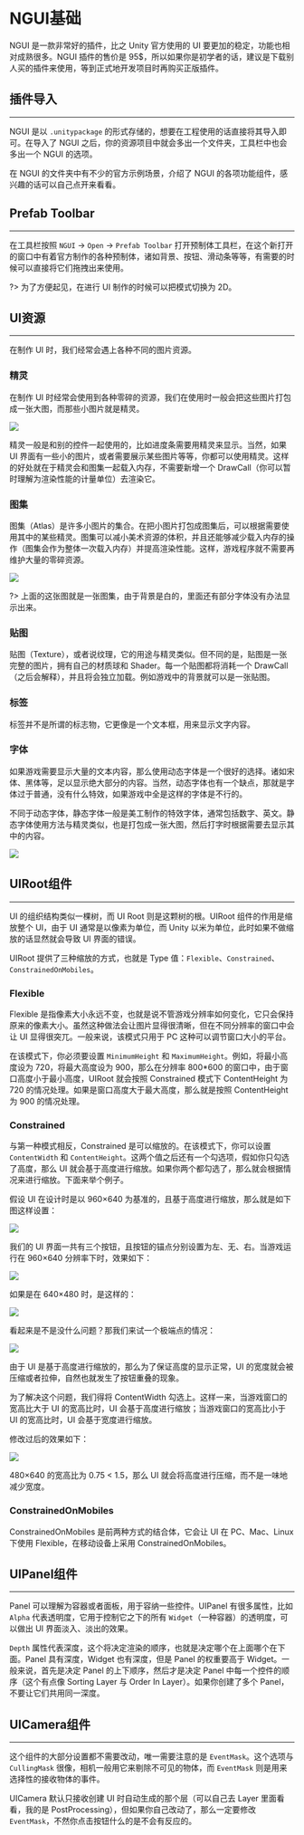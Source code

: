 # NGUI基础

NGUI 是一款非常好的插件，比之 Unity 官方使用的 UI 要更加的稳定，功能也相对成熟很多。NGUI 插件的售价是 95$，所以如果你是初学者的话，建议是下载别人买的插件来使用，等到正式地开发项目时再购买正版插件。

## 插件导入

---

NGUI 是以 `.unitypackage` 的形式存储的，想要在工程使用的话直接将其导入即可。在导入了 NGUI 之后，你的资源项目中就会多出一个文件夹，工具栏中也会多出一个 NGUI 的选项。

在 NGUI 的文件夹中有不少的官方示例场景，介绍了 NGUI 的各项功能组件，感兴趣的话可以自己点开来看看。

## Prefab Toolbar

---

在工具栏按照 `NGUI` -> `Open` -> `Prefab Toolbar` 打开预制体工具栏，在这个新打开的窗口中有着官方制作的各种预制体，诸如背景、按钮、滑动条等等，有需要的时候可以直接将它们拖拽出来使用。

?> 为了方便起见，在进行 UI 制作的时候可以把模式切换为 2D。

## UI资源

---

在制作 UI 时，我们经常会遇上各种不同的图片资源。

### 精灵

在制作 UI 时经常会使用到各种零碎的资源，我们在使用时一般会把这些图片打包成一张大图，而那些小图片就是精灵。

![](http://obkyr9y96.bkt.clouddn.com/image/post/U3D/NGUI%E5%9F%BA%E7%A1%80/23.png)

精灵一般是和别的控件一起使用的，比如进度条需要用精灵来显示。当然，如果 UI 界面有一些小的图片，或者需要展示某些图片等等，你都可以使用精灵。这样的好处就在于精灵会和图集一起载入内存，不需要新增一个 DrawCall（你可以暂时理解为渲染性能的计量单位）去渲染它。

### 图集

图集（Atlas）是许多小图片的集合。在把小图片打包成图集后，可以根据需要使用其中的某些精灵。图集可以减小美术资源的体积，并且还能够减少载入内存的操作（图集会作为整体一次载入内存）并提高渲染性能。这样，游戏程序就不需要再维护大量的零碎资源。

![](http://obkyr9y96.bkt.clouddn.com/image/post/U3D/NGUI%E5%9F%BA%E7%A1%80/20.png)

?> 上面的这张图就是一张图集，由于背景是白的，里面还有部分字体没有办法显示出来。

### 贴图

贴图（Texture），或者说纹理，它的用途与精灵类似。但不同的是，贴图是一张完整的图片，拥有自己的材质球和 Shader。每一个贴图都将消耗一个 DrawCall（之后会解释），并且将会独立加载。例如游戏中的背景就可以是一张贴图。

### 标签

标签并不是所谓的标志物，它更像是一个文本框，用来显示文字内容。

### 字体

如果游戏需要显示大量的文本内容，那么使用动态字体是一个很好的选择。诸如宋体、黑体等，足以显示绝大部分的内容。当然，动态字体也有一个缺点，那就是字体过于普通，没有什么特效，如果游戏中全是这样的字体是不行的。

不同于动态字体，静态字体一般是美工制作的特效字体，通常包括数字、英文。静态字体使用方法与精灵类似，也是打包成一张大图，然后打字时根据需要去显示其中的内容。

![](http://obkyr9y96.bkt.clouddn.com/image/post/U3D/NGUI%E5%9F%BA%E7%A1%80/24.png)

## UIRoot组件

---

UI 的组织结构类似一棵树，而 UI Root 则是这颗树的根。UIRoot 组件的作用是缩放整个 UI，由于 UI 通常是以像素为单位，而 Unity 以米为单位，此时如果不做缩放的话显然就会导致 UI 界面的错误。

UIRoot 提供了三种缩放的方式，也就是 Type 值：`Flexible`、`Constrained`、`ConstrainedOnMobiles`。

### Flexible

Flexible 是指像素大小永远不变，也就是说不管游戏分辨率如何变化，它只会保持原来的像素大小。虽然这种做法会让图片显得很清晰，但在不同分辨率的窗口中会让 UI 显得很突兀。一般来说，该模式只用于 PC 这种可以调节窗口大小的平台。

在该模式下，你必须要设置 `MinimumHeight` 和 `MaximumHeight`。例如，将最小高度设为 720，将最大高度设为 900，那么在分辨率 800*600 的窗口中，由于窗口高度小于最小高度，UIRoot 就会按照 Constrained 模式下 ContentHeight 为 720 的情况处理。如果是窗口高度大于最大高度，那么就是按照 ContentHeight 为 900 的情况处理。

### Constrained

与第一种模式相反，Constrained 是可以缩放的。在该模式下，你可以设置 `ContentWidth` 和 `ContentHeight`。这两个值之后还有一个勾选项，假如你只勾选了高度，那么 UI 就会基于高度进行缩放。如果你两个都勾选了，那么就会根据情况来进行缩放。下面来举个例子。

假设 UI 在设计时是以 960×640 为基准的，且基于高度进行缩放，那么就是如下图这样设置：

![](http://obkyr9y96.bkt.clouddn.com/image/post/U3D/NGUI%E5%9F%BA%E7%A1%80/58.png)

我们的 UI 界面一共有三个按钮，且按钮的锚点分别设置为左、无、右。当游戏运行在 960×640 分辨率下时，效果如下：

![](http://obkyr9y96.bkt.clouddn.com/image/post/U3D/NGUI%E5%9F%BA%E7%A1%80/59.png)

如果是在 640×480 时，是这样的：

![](http://obkyr9y96.bkt.clouddn.com/image/post/U3D/NGUI%E5%9F%BA%E7%A1%80/60.png)

看起来是不是没什么问题？那我们来试一个极端点的情况：

![](http://obkyr9y96.bkt.clouddn.com/image/post/U3D/NGUI%E5%9F%BA%E7%A1%80/61.png)

由于 UI 是基于高度进行缩放的，那么为了保证高度的显示正常，UI 的宽度就会被压缩或者拉伸，自然也就发生了按钮重叠的现象。

为了解决这个问题，我们得将 ContentWidth 勾选上。这样一来，当游戏窗口的宽高比大于 UI 的宽高比时，UI 会基于高度进行缩放；当游戏窗口的宽高比小于 UI 的宽高比时，UI 会基于宽度进行缩放。

修改过后的效果如下：

![](http://obkyr9y96.bkt.clouddn.com/image/post/U3D/NGUI%E5%9F%BA%E7%A1%80/62.png)

480×640 的宽高比为 0.75 < 1.5，那么 UI 就会将高度进行压缩，而不是一味地减少宽度。

### ConstrainedOnMobiles

ConstrainedOnMobiles 是前两种方式的结合体，它会让 UI 在 PC、Mac、Linux 下使用 Flexible，在移动设备上采用 ConstrainedOnMobiles。

## UIPanel组件

---

Panel 可以理解为容器或者面板，用于容纳一些控件。UIPanel 有很多属性，比如 `Alpha` 代表透明度，它用于控制它之下的所有 `Widget`（一种容器）的透明度，可以做出 UI 界面淡入、淡出的效果。

`Depth` 属性代表深度，这个将决定渲染的顺序，也就是决定哪个在上面哪个在下面。Panel 具有深度，Widget 也有深度，但是 Panel 的权重要高于 Widget。一般来说，首先是决定 Panel 的上下顺序，然后才是决定 Panel 中每一个控件的顺序（这个有点像 Sorting Layer 与 Order In Layer）。如果你创建了多个 Panel，不要让它们共用同一深度。

## UICamera组件

---

这个组件的大部分设置都不需要改动，唯一需要注意的是 `EventMask`。这个选项与 `CullingMask` 很像，相机一般用它来剔除不可见的物体，而 `EventMask` 则是用来选择性的接收物体的事件。

UICamera 默认只接收创建 UI 时自动生成的那个层（可以自己去 Layer 里面看看，我的是 PostProcessing），但如果你自己改动了，那么一定要修改 `EventMask`，不然你点击按钮什么的是不会有反应的。